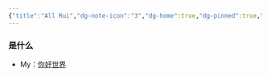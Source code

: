 ```yaml
---
{"title":"All Rui","dg-note-icon":"3","dg-home":true,"dg-pinned":true,"dg-publish":true,"permalink":"/output/note/home/","pinned":true,"tags":["gardenEntry","gardenEntry"],"dgPassFrontmatter":true,"noteIcon":"3"}
---
```




### 是什么

- My：[你好世界](obsidian/你好世界.md)


